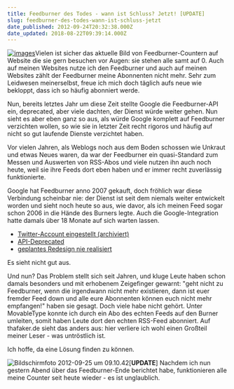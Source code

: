 ```yaml
---
title: Feedburner des Todes - wann ist Schluss? Jetzt! [UPDATE]
slug: feedburner-des-todes-wann-ist-schluss-jetzt
date_published: 2012-09-24T20:32:38.000Z
date_updated: 2018-08-22T09:39:14.000Z
---
```


[![images](//picdump.thafaker.de/2012/09/images-100x100.jpg)](http://picdump.thafaker.de/2012/09/images.jpg)Vielen ist sicher das aktuelle Bild von Feedburner-Countern auf Website die sie gern besuchen vor Augen: sie stehen alle samt auf 0. Auch auf meinen Websites nutze ich den Feedburner und auch auf meinen Websites zählt der Feedburner meine Abonnenten nicht mehr. Sehr zum Leidwesen meinerselbst, freue ich mich doch täglich aufs neue wie bekloppt, dass ich so häufig abonniert werde. 

Nun, bereits letztes Jahr um diese Zeit stellte Google die Feedburner-API ein, deprecated, aber viele dachten, der Dienst würde weiter gehen. Nun sieht es aber eben ganz so aus, als würde Google komplett auf Feedburner verzichten wollen, so wie sie in letzter Zeit recht rigoros und häufig auf nicht so gut laufende Dienste verzichtet haben.

Vor vielen Jahren, als Weblogs noch aus dem Boden schossen wie Unkraut und etwas Neues waren, da war der Feedburner ein quasi-Standard zum Messen und Auswerten von RSS-Abos und viele nutzen ihn auch noch heute, weil sie ihre Feeds dort eben haben und er immer recht zuverlässig funktionierte.

Google hat Feedburner anno 2007 gekauft, doch fröhlich war diese Verbindung scheinbar nie: der Dienst ist seit dem niemals weiter entwickelt worden und sieht noch heute so aus, wie davor, als ich meinen Feed sogar schon 2006 in die Hände des Burners legte. Auch die Google-Integration hatte damals über 18 Monate auf sich warten lassen.

- [Twitter-Account eingestellt (archiviert)](http://web.archive.org/web/20120927092036/http://twitter.com:80/FeedBurner/status/228554988127911936)
- [API-Deprecated](https://developers.google.com/feedburner/?hl=de)
- [geplantes Redesign nie realisiert](http://www.googlewatchblog.de/2010/10/feedburner-google-laedt-zum-beta-test-fuer-neues-design/)

Es sieht nicht gut aus.

Und nun? Das Problem stellt sich seit Jahren, und kluge Leute haben schon damals besonders und mit erhobenem Zeigefinger gewarnt: "geht nicht zu Feedburner, wenn die irgendwann nicht mehr existieren, dann ist euer fremder Feed down und alle eure Abonnenten können euch nicht mehr empfangen!" haben sie gesagt. Doch viele habe nicht gehört. Unter MovableType konnte ich durch ein Abo des echten Feeds auf den Burner umleiten, somit haben Leute dort den echten RSS-Feed abonniert. Auf thafaker.de sieht das anders aus: hier verliere ich wohl einen Großteil meiner Leser - was untröstlich ist.

Ich hoffe, da eine Lösung finden zu können.

![Bildschirmfoto 2012-09-25 um 09.10.42](//picdump.thafaker.de/2012/09/Bildschirmfoto-2012-09-25-um-09.10.42.png)[**UPDATE**] Nachdem ich nun gestern Abend über das Feedburner-Ende berichtet habe, funktionieren alle meine Counter seit heute wieder - es ist unglaublich.
